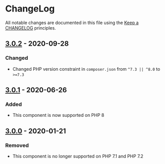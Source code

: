 # ChangeLog

All notable changes are documented in this file using the [Keep a CHANGELOG](https://keepachangelog.com/) principles.

## [3.0.2] - 2020-09-28

### Changed

- Changed PHP version constraint in `composer.json` from `^7.3 || ^8.0` to `>=7.3`

## [3.0.1] - 2020-06-26

### Added

- This component is now supported on PHP 8

## [3.0.0] - 2020-01-21

### Removed

- This component is no longer supported on PHP 7.1 and PHP 7.2

[3.0.2]: https://github.com/sebastianbergmann/version/compare/3.0.1...3.0.2
[3.0.1]: https://github.com/sebastianbergmann/version/compare/3.0.0...3.0.1
[3.0.0]: https://github.com/sebastianbergmann/version/compare/2.0.1...3.0.0
